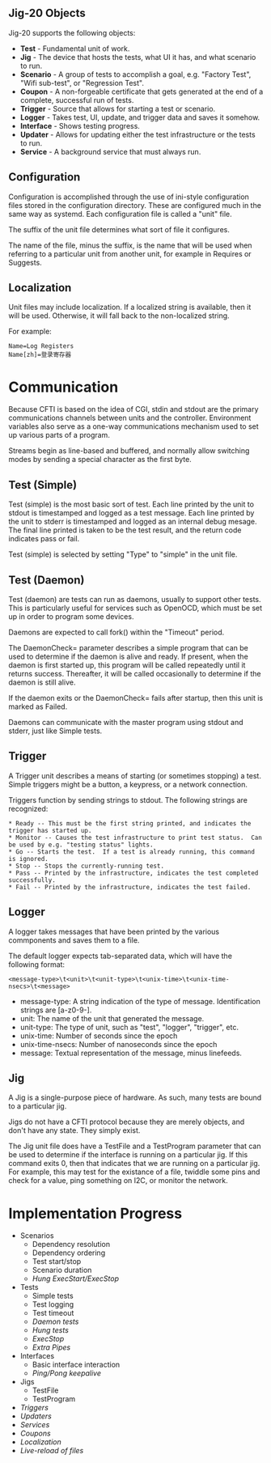 
Jig-20 Objects
--------------

Jig-20 supports the following objects:

* **Test** - Fundamental unit of work.
* **Jig** - The device that hosts the tests, what UI it has, and what scenario to run.
* **Scenario** - A group of tests to accomplish a goal, e.g. "Factory Test", "Wifi sub-test", or "Regression Test".
* **Coupon** - A non-forgeable certificate that gets generated at the end of a complete, successful run of tests.
* **Trigger** - Source that allows for starting a test or scenario.
* **Logger** - Takes test, UI, update, and trigger data and saves it somehow.
* **Interface** - Shows testing progress.
* **Updater** - Allows for updating either the test infrastructure or the tests to run.
* **Service** - A background service that must always run.

Configuration
-------------

Configuration is accomplished through the use of ini-style configuration files stored in the configuration directory.  These are configured much in the same way as systemd.  Each configuration file is called a "unit" file.

The suffix of the unit file determines what sort of file it configures.

The name of the file, minus the suffix, is the name that will be used when referring to a particular unit from another unit, for example in Requires or Suggests.

Localization
------------

Unit files may include localization.  If a localized string is available, then it will be used.  Otherwise, it will fall back to the non-localized string.

For example:

    Name=Log Registers
    Name[zh]=登录寄存器


Communication
=============

Because CFTI is based on the idea of CGI, stdin and stdout are the primary communications channels between units and the controller.  Environment variables also serve as a one-way communications mechanism used to set up various parts of a program.

Streams begin as line-based and buffered, and normally allow switching modes by sending a special character as the first byte.

Test (Simple)
------------

Test (simple) is the most basic sort of test.  Each line printed by the unit to stdout is timestamped and logged as a test message.  Each line printed by the unit to stderr is timestamped and logged as an internal debug mesage.  The final line printed is taken to be the test result, and the return code indicates pass or fail.

Test (simple) is selected by setting "Type" to "simple" in the unit file.

Test (Daemon)
-------------

Test (daemon) are tests can run as daemons, usually to support other tests.  This is particularly useful for services such as OpenOCD, which must be set up in order to program some devices.

Daemons are expected to call fork() within the "Timeout" period.

The DaemonCheck= parameter describes a simple program that can be used to determine if the daemon is alive and ready.  If present, when the daemon is first started up, this program will be called repeatedly until it returns success.  Thereafter, it will be called occasionally to determine if the daemon is still alive.

If the daemon exits or the DaemonCheck= fails after startup, then this unit is marked as Failed.

Daemons can communicate with the master program using stdout and stderr, just like Simple tests.


Trigger
-------

A Trigger unit describes a means of starting (or sometimes stopping) a test.  Simple triggers might be a button, a keypress, or a network connection.

Triggers function by sending strings to stdout.  The following strings are recognized:

    * Ready -- This must be the first string printed, and indicates the trigger has started up.
    * Monitor -- Causes the test infrastructure to print test status.  Can be used by e.g. "testing status" lights.
    * Go -- Starts the test.  If a test is already running, this command is ignored.
    * Stop -- Stops the currently-running test.
    * Pass -- Printed by the infrastructure, indicates the test completed successfully.
    * Fail -- Printed by the infrastructure, indicates the test failed.


Logger
------

A logger takes messages that have been printed by the various commponents and saves them to a file.

The default logger expects tab-separated data, which will have the following format:

    <message-type>\t<unit>\t<unit-type>\t<unix-time>\t<unix-time-nsecs>\t<message>

* message-type: A string indication of the type of message.  Identification strings are [a-z0-9\-].
* unit: The name of the unit that generated the message.
* unit-type: The type of unit, such as "test", "logger", "trigger", etc.
* unix-time: Number of seconds since the epoch
* unix-time-nsecs: Number of nanoseconds since the epoch
* message: Textual representation of the message, minus linefeeds.


Jig
---

A Jig is a single-purpose piece of hardware.  As such, many tests are bound to a particular jig.

Jigs do not have a CFTI protocol because they are merely objects, and don't have any state.  They simply exist.

The Jig unit file does have a TestFile and a TestProgram parameter that can be used to determine if the interface is running on a particular jig.  If this command exits 0, then that indicates that we are running on a particular jig.  For example, this may test for the existance of a file, twiddle some pins and check for a value, ping something on I2C, or monitor the network.


Implementation Progress
=======================

  * Scenarios
    * Dependency resolution
    * Dependency ordering
    * Test start/stop
    * Scenario duration
    * _Hung ExecStart/ExecStop_
  * Tests
    * Simple tests
    * Test logging
    * Test timeout
    * _Daemon tests_
    * _Hung tests_
    * _ExecStop_
    * _Extra Pipes_
  * Interfaces
    * Basic interface interaction
    * _Ping/Pong keepalive_
  * Jigs
    * TestFile
    * TestProgram
  * _Triggers_
  * _Updaters_
  * _Services_
  * _Coupons_
  * _Localization_
  * _Live-reload of files_